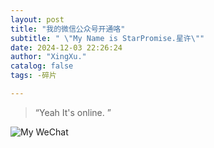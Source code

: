 ```yaml
---
layout: post
title: "我的微信公众号开通咯"
subtitle: " \"My Name is StarPromise.星许\""
date: 2024-12-03 22:26:24
author: "XingXu."
catalog: false
tags: -碎片

---
```


> “Yeah It's online. ”

![My WeChat](https://media.star-promise.top/img/241203/WeChat.png)

